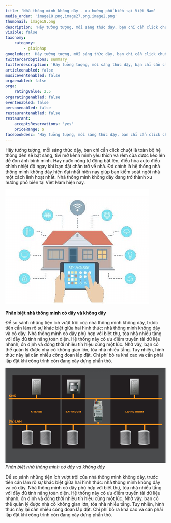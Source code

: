 ```yaml
---
title: 'Nhà thông minh không dây - xu hướng phổ biến tại Việt Nam'
media_order: 'image18.png,image27.png,image2.png'
thumbnail: image18.png
description: 'Hãy tưởng tượng, mỗi sáng thức dậy, bạn chỉ cần click chuột là toàn bộ hệ thống đèn sẽ bật sáng, tivi mở kênh mình yêu thích và rèm cửa được kéo lên để đón ánh bình minh. Hay nước nóng tự động bật lên, điều hòa auto điều chỉnh nhiệt độ ngay khi bạn đặt chân trở về nhà. Đó chính là hệ thống nhà thông minh không dây hiện đại nhất hiện nay giúp bạn kiểm soát ngôi nhà một cách linh hoạt nhất. Nhà thông minh không dây đang trở thành xu hướng phổ biến tại Việt Nam hiện nay.'
visible: false
taxonomy:
    category:
        - giaiphap
googledesc: 'Hãy tưởng tượng, mỗi sáng thức dậy, bạn chỉ cần click chuột là toàn bộ hệ thống đèn sẽ bật sáng, tivi mở kênh mình yêu thích và rèm cửa được kéo lên để đón ánh bình minh. Hay nước nóng tự động bật lên, điều hòa auto điều chỉnh nhiệt độ ngay khi bạn đặt chân trở về nhà. Đó chính là hệ thống nhà thông minh không dây hiện đại nhất hiện nay giúp bạn kiểm soát ngôi nhà một cách linh hoạt nhất. Nhà thông minh không dây đang trở thành xu hướng phổ biến tại Việt Nam hiện nay.'
twittercardoptions: summary
twitterdescription: 'Hãy tưởng tượng, mỗi sáng thức dậy, bạn chỉ cần click chuột là toàn bộ hệ thống đèn sẽ bật sáng, tivi mở kênh mình yêu thích và rèm cửa được kéo lên để đón ánh bình minh. Hay nước nóng tự động bật lên, điều hòa auto điều chỉnh nhiệt độ ngay khi bạn đặt chân trở về nhà. Đó chính là hệ thống nhà thông minh không dây hiện đại nhất hiện nay giúp bạn kiểm soát ngôi nhà một cách linh hoạt nhất. Nhà thông minh không dây đang trở thành xu hướng phổ biến tại Việt Nam hiện nay.'
articleenabled: false
musiceventenabled: false
orgaenabled: false
orga:
    ratingValue: 2.5
orgaratingenabled: false
eventenabled: false
personenabled: false
restaurantenabled: false
restaurant:
    acceptsReservations: 'yes'
    priceRange: $
facebookdesc: 'Hãy tưởng tượng, mỗi sáng thức dậy, bạn chỉ cần click chuột là toàn bộ hệ thống đèn sẽ bật sáng, tivi mở kênh mình yêu thích và rèm cửa được kéo lên để đón ánh bình minh. Hay nước nóng tự động bật lên, điều hòa auto điều chỉnh nhiệt độ ngay khi bạn đặt chân trở về nhà. Đó chính là hệ thống nhà thông minh không dây hiện đại nhất hiện nay giúp bạn kiểm soát ngôi nhà một cách linh hoạt nhất. Nhà thông minh không dây đang trở thành xu hướng phổ biến tại Việt Nam hiện nay.'
---
```


Hãy tưởng tượng, mỗi sáng thức dậy, bạn chỉ cần click chuột là toàn bộ hệ thống đèn sẽ bật sáng, tivi mở kênh mình yêu thích và rèm cửa được kéo lên để đón ánh bình minh. Hay nước nóng tự động bật lên, điều hòa auto điều chỉnh nhiệt độ ngay khi bạn đặt chân trở về nhà. Đó chính là hệ thống nhà thông minh không dây hiện đại nhất hiện nay giúp bạn kiểm soát ngôi nhà một cách linh hoạt nhất. Nhà thông minh không dây đang trở thành xu hướng phổ biến tại Việt Nam hiện nay. 

![](image18.png)

**Phân biệt nhà thông minh có dây và không dây**

Để so sánh những tiện ích vượt trội của nhà thông minh không dây, trước tiên cần làm rõ sự khác biệt giữa hai hình thức: nhà thông minh không dây và có dây.
Nhà thông minh có dây phù hợp với biệt thự, tòa nhà nhiều tầng với đầy đủ tính năng toàn diện. Hệ thống này có ưu điểm truyền tải dữ liệu nhanh, ổn định và đồng thời nhiều tín hiệu cùng một lúc. Nhờ vậy, bạn có thể quản lý được nhà có không gian lớn, tòa nhà nhiều tầng. Tuy nhiên, hình thức này lại cần nhiều công đoạn lắp đặt. Chi phí bỏ ra khá cao và cần phải lắp đặt khi công trình còn đang xây dựng phần thô. 

![](image27.png)
_Phân biệt nhà thông minh có dây và không dây_

Để so sánh những tiện ích vượt trội của nhà thông minh không dây, trước tiên cần làm rõ sự khác biệt giữa hai hình thức: nhà thông minh không dây và có dây.
Nhà thông minh có dây phù hợp với biệt thự, tòa nhà nhiều tầng với đầy đủ tính năng toàn diện. Hệ thống này có ưu điểm truyền tải dữ liệu nhanh, ổn định và đồng thời nhiều tín hiệu cùng một lúc. Nhờ vậy, bạn có thể quản lý được nhà có không gian lớn, tòa nhà nhiều tầng. Tuy nhiên, hình thức này lại cần nhiều công đoạn lắp đặt. Chi phí bỏ ra khá cao và cần phải lắp đặt khi công trình còn đang xây dựng phần thô. 


